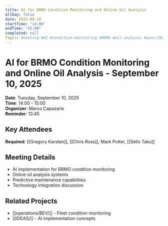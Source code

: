 ```yaml
---
title: AI for BRMO Condition Monitoring and Online Oil Analysis
allDay: false
date: 2025-09-10
startTime: "14:00"
endTime: "15:00"
completed: null
Tags:: #meeting #AI #condition-monitoring #BRMO #oil-analysis #year/2025
---
```


# AI for BRMO Condition Monitoring and Online Oil Analysis - September 10, 2025

**Date**: Tuesday, September 10, 2025  
**Time**: 14:00 - 15:00  
**Organizer**: Marco Capazario  
**Reminder**: 13:45

## Key Attendees
**Required**: [[Gregory Karsten]], [[Chris Ross]], Mark Potter, [[Sello Taku]]

## Meeting Details
- AI implementation for BRMO condition monitoring
- Online oil analysis systems
- Predictive maintenance capabilities
- Technology integration discussion

## Related Projects
- [[operations/BEV/]] - Fleet condition monitoring
- [[IDEAS/]] - AI implementation concepts